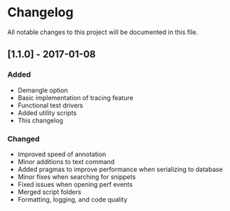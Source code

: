# Changelog
All notable changes to this project will be documented in this file.

## [1.1.0] - 2017-01-08
### Added
- Demangle option
- Basic implementation of tracing feature
- Functional test drivers
- Added utility scripts
- This changelog

### Changed
- Improved speed of annotation
- Minor additions to text command
- Added pragmas to improve performance when serializing to database
- Minor fixes when searching for snippets
- Fixed issues when opening perf events
- Merged script folders
- Formatting, logging, and code quality
